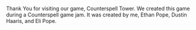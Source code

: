 Thank You for visiting our game, Counterspell Tower. We created this game during a Counterspell game jam. It was created by me, Ethan Pope, Dustin Haaris, and Eli Pope.

